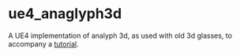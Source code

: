 # ue4_anaglyph3d
A UE4 implementation of analyph 3d, as used with old 3d glasses, to accompany a [tutorial](https://github.com/normalvector/ue4_anaglyph3d).
